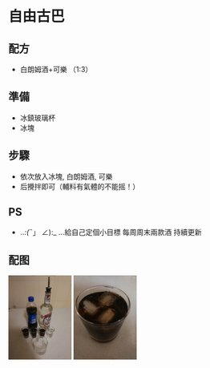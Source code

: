 # 自由古巴

## 配方

* 白朗姆酒+可樂 （1:3）

## 準備

* 冰鎮玻璃杯
* 冰塊

## 步驟

* 依次放入冰塊, 白朗姆酒, 可樂
* 后攪拌即可（輔料有氣體的不能摇！）

## PS

* .._:(´_`」 ∠):_ …給自己定個小目標 每周周末兩款酒 持續更新

## 配图

<img src="1.jpeg" width=25%>
<img src="2.jpeg" width=25%>


